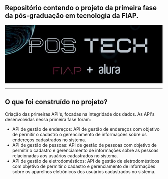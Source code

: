 <div>
    <h2>Repositório contendo o projeto da primeira fase da pós-graduação em tecnologia da FIAP.</h2>
</div>

<div align="center">
    <img src="../banner.png" />
    <hr>
</div>

<div>
    <h2>O que foi construído no projeto?</h2>
    <p>Criação das primeiras API's, focadas na integridade dos dados. As API's desenvolvidas nessa primeira fase foram:</p>
    <ul>
        <li>API de gestão de endereços: API de gestão de endereços com objetivo de permitir o cadastro o gerenciamento de informações sobre os endereços cadastrados no sistema.</li>
        <li>API de gestão de pessoas: API de gestão de pessoas com objetivo de permitir o cadastro e gerenciamento de informações sobre as pessoas relacionadas aos usuários cadastrados no sistema.</li>
        <li>API de gestão de eletrodomésticos: API de gestão de eletrodomésticos com objetivo de permitir o cadastro e gerenciamento de informações sobre os aparelhos eletrônicos dos usuários cadastrados no sistema.</li>
    </ul>
</div>
